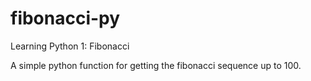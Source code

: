# fibonacci-py
Learning Python 1: Fibonacci

A simple python function for getting the fibonacci sequence up to 100.
